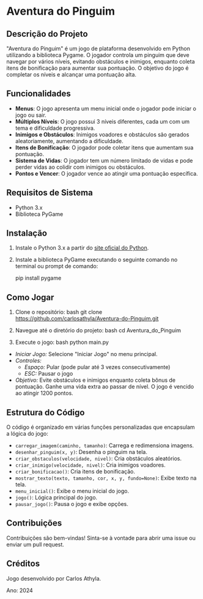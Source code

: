 # Aventura do Pinguim

## Descrição do Projeto

"Aventura do Pinguim" é um jogo de plataforma desenvolvido em Python utilizando a biblioteca Pygame. O jogador controla um pinguim que deve navegar por vários níveis, evitando obstáculos e inimigos, enquanto coleta itens de bonificação para aumentar sua pontuação. O objetivo do jogo é completar os níveis e alcançar uma pontuação alta.

## Funcionalidades

- **Menus**: O jogo apresenta um menu inicial onde o jogador pode iniciar o jogo ou sair.
- **Múltiplos Níveis**: O jogo possui 3 níveis diferentes, cada um com um tema e dificuldade progressiva.
- **Inimigos e Obstáculos**: Inimigos voadores e obstáculos são gerados aleatoriamente, aumentando a dificuldade.
- **Itens de Bonificação**: O jogador pode coletar itens que aumentam sua pontuação.
- **Sistema de Vidas**: O jogador tem um número limitado de vidas e pode perder vidas ao colidir com inimigos ou obstáculos.
- **Pontos e Vencer**: O jogador vence ao atingir uma pontuação específica.

## Requisitos de Sistema

- Python 3.x
- Biblioteca PyGame

## Instalação

1. Instale o Python 3.x a partir do [site oficial do Python](https://www.python.org/).
2. Instale a biblioteca PyGame executando o seguinte comando no terminal ou prompt de comando:
 
   pip install pygame
   
## Como Jogar

1. Clone o repositório:
   bash
   git clone https://github.com/carlosathyla/Aventura-do-Pinguim.git
   
   
2. Navegue até o diretório do projeto:
   bash
   cd Aventura_do_Pinguim
   

3. Execute o jogo:
   bash
   python main.py

- *Iniciar Jogo:* Selecione "Iniciar Jogo" no menu principal.
- *Controles:*
  - *Espaço:* Pular (pode pular até 3 vezes consecutivamente)
  - *ESC:* Pausar o jogo
- *Objetivo:* Evite obstáculos e inimigos enquanto coleta bônus de pontuação. Ganhe uma vida extra ao passar de nível. O jogo é vencido ao atingir 1200 pontos.

## Estrutura do Código

O código é organizado em várias funções personalizadas que encapsulam a lógica do jogo:

- `carregar_imagem(caminho, tamanho)`: Carrega e redimensiona imagens.
- `desenhar_pinguim(x, y)`: Desenha o pinguim na tela.
- `criar_obstaculos(velocidade, nivel)`: Cria obstáculos aleatórios.
- `criar_inimigo(velocidade, nivel)`: Cria inimigos voadores.
- `criar_bonificacao()`: Cria itens de bonificação.
- `mostrar_texto(texto, tamanho, cor, x, y, fundo=None)`: Exibe texto na tela.
- `menu_inicial()`: Exibe o menu inicial do jogo.
- `jogo()`: Lógica principal do jogo.
- `pausar_jogo()`: Pausa o jogo e exibe opções.

## Contribuições

Contribuições são bem-vindas! Sinta-se à vontade para abrir uma issue ou enviar um pull request.

## Créditos

Jogo desenvolvido por Carlos Athyla.

Ano: 2024
